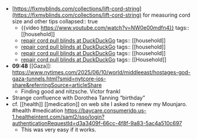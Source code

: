 - [https://fixmyblinds.com/collections/lift-cord-string](https://fixmyblinds.com/collections/lift-cord-string) for measuring cord size and other tips
  collapsed:: true
	- {{video https://www.youtube.com/watch?v=NW0e00mdfn4}}
	  tags:: [[household]]
	- [repair cord pull blinds at DuckDuckGo](https://duckduckgo.com/?q=repair+cord+pull+blinds&ia=videos&iax=videos&iai=https%3A%2F%2Fwww.youtube.com%2Fwatch%3Fv%3DzPePJcdNy0c)
	  tags:: [[household]]
	- [repair cord pull blinds at DuckDuckGo](https://duckduckgo.com/?q=repair+cord+pull+blinds&ia=videos&iax=videos&iai=https%3A%2F%2Fwww.youtube.com%2Fwatch%3Fv%3DRFG62ALEuI4)
	  tags:: [[household]]
	- [repair cord pull blinds at DuckDuckGo](https://duckduckgo.com/?q=repair+cord+pull+blinds&ia=videos&iax=videos&iai=https%3A%2F%2Fwww.youtube.com%2Fwatch%3Fv%3Dem9Ei4cmR0Q)
	  tags:: [[household]]
	- [repair cord pull blinds at DuckDuckGo](https://duckduckgo.com/?q=repair+cord+pull+blinds&ia=videos&iax=videos&iai=https%3A%2F%2Fwww.youtube.com%2Fwatch%3Fv%3DzPePJcdNy0c)
	  tags:: [[Household]]
- **09:48** [[Gaza]]: https://www.nytimes.com/2025/06/10/world/middleeast/hostages-god-gaza-tunnels.html?smid=nytcore-ios-share&referringSource=articleShare
	- Finding good and nitzsche. Victor frankl
- Strange confluence with Dorothea Tanning “birthday”
- cf. [[health]] [[medication]] on web site I asked to renew my Mounjaro. #health #medication https://baycare.consumeridp.us-1.healtheintent.com/saml2/sso/login?authenticationRequestId=d3a3409f-66cc-4f8f-9a83-5ac4a510c697
	- This was very easy if it works.